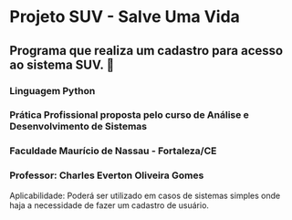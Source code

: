 # Projeto SUV - Salve Uma Vida

## Programa que realiza um cadastro para acesso ao sistema SUV. 📝

### Linguagem Python 

### Prática Profissional proposta pelo curso de Análise e Desenvolvimento de Sistemas
### Faculdade Maurício de Nassau - Fortaleza/CE
### Professor: Charles Everton Oliveira Gomes

Aplicabilidade: Poderá ser utilizado em casos de sistemas simples onde haja a necessidade de fazer um cadastro de usuário.
